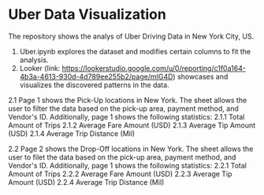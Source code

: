 # Uber Data Visualization

The repository shows the analys of Uber Driving Data in New York City, US. 

1. Uber.ipynb explores the dataset and modifies certain columns to fit the analysis.
2. Looker (link: https://lookerstudio.google.com/u/0/reporting/c1f0a164-4b3a-4613-930d-4d789ee255b2/page/mIG4D) showcases and visualizes the discovered patterns in the data.

  2.1 Page 1 shows the Pick-Up locations in New York. The sheet allows the user to filter the data based on the pick-up area, payment method, and Vendor's ID. Additionally, page 1 shows the following statistics: 
    2.1.1 Total Amount of Trips
    2.1.2 Average Fare Amount (USD)
    2.1.3 Average Tip Amount (USD)
    2.1.4 Average Trip Distance (Mil)


  2.2 Page 2 shows the Drop-Off locations in New York. The sheet allows the user to filet the data based on the pick-up area, payment method, and Vendor's ID. Additionally, page 1 shows the following statistics: 
    2.2.1 Total Amount of Trips
    2.2.2 Average Fare Amount (USD)
    2.2.3 Average Tip Amount (USD)
    2.2.4 Average Trip Distance (Mil)
